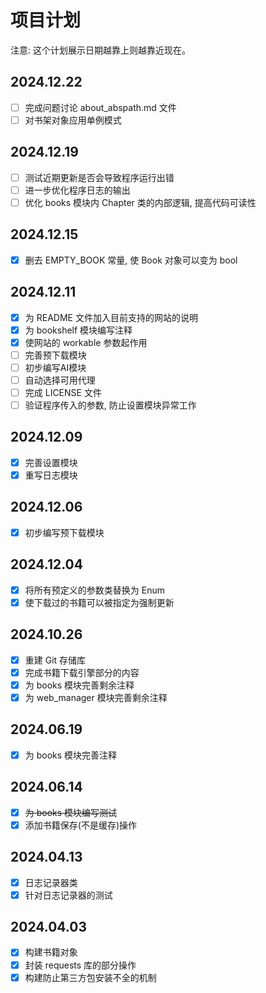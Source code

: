 # 项目计划
注意: 这个计划展示日期越靠上则越靠近现在。

## 2024.12.22
+ [ ] 完成问题讨论 about_abspath.md 文件
+ [ ] 对书架对象应用单例模式

## 2024.12.19
+ [ ] 测试近期更新是否会导致程序运行出错
+ [ ] 进一步优化程序日志的输出
+ [ ] 优化 books 模块内 Chapter 类的内部逻辑, 提高代码可读性

## 2024.12.15
+ [x] 删去 EMPTY_BOOK 常量, 使 Book 对象可以变为 bool

## 2024.12.11
+ [x] 为 README 文件加入目前支持的网站的说明
+ [x] 为 bookshelf 模块编写注释
+ [x] 使网站的 workable 参数起作用
+ [ ] 完善预下载模块
+ [ ] 初步编写AI模块
+ [ ] 自动选择可用代理
+ [ ] 完成 LICENSE 文件
+ [ ] 验证程序传入的参数, 防止设置模块异常工作

## 2024.12.09
+ [x] 完善设置模块
+ [x] 重写日志模块

## 2024.12.06
+ [x] 初步编写预下载模块

## 2024.12.04
+ [x] 将所有预定义的参数类替换为 Enum
+ [x] 使下载过的书籍可以被指定为强制更新

## 2024.10.26
+ [x] 重建 Git 存储库
+ [x] 完成书籍下载引擎部分的内容
+ [x] 为 books 模块完善剩余注释
+ [x] 为 web_manager 模块完善剩余注释

## 2024.06.19
+ [x] 为 books 模块完善注释

## 2024.06.14
+ [x] ~~为 books 模块编写测试~~
+ [x] 添加书籍保存(不是缓存)操作

## 2024.04.13
+ [x] 日志记录器类
+ [x] 针对日志记录器的测试

## 2024.04.03
+ [x] 构建书籍对象
+ [x] 封装 requests 库的部分操作
+ [x] 构建防止第三方包安装不全的机制